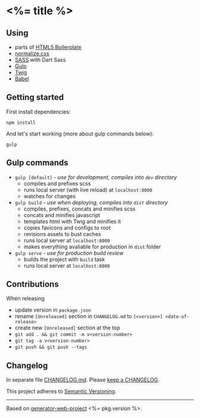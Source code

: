 # <%= title %>

## Using
 * parts of [HTML5 Boilerplate](https://html5boilerplate.com/)
 * [normalize.css](https://necolas.github.io/normalize.css/)
 * [SASS](http://sass-lang.com/) with Dart Sass
 * [Gulp](https://gulpjs.com/)
 * [Twig](https://twig.symfony.com/)
 * [Babel](https://babeljs.io/)

## Getting started
First install dependencies:
```
npm install
```

And let's start working (more about gulp commands below):
```
gulp
```

## Gulp commands
 * `gulp [default]` - *use for development, compiles into `dev` directory*
	* compiles and prefixes scss
	* runs local server (with live reload) at `localhost:8000`
	* watches for changes
 * `gulp build` - *use when deploying, compiles into `dist` directory*
 	* compiles, prefixes, concats and minifies scss
 	* concats and minifies javascript
 	* templates html with Twig and minifies it
 	* copies favicons and configs to root
 	* revisions assets to bust caches
 	* runs local server at `localhost:8000`
 	* makes everything avaliable for production in `dist` folder
 * `gulp serve` - *use for production build review*
 	* builds the project with `build` task
 	* runs local server at `localhost:8000`

## Contributions

When releasing
* update version in `package.json`
* rename `[Unreleased]` section in `CHANGELOG.md` to `[<version>] <date-of-release>`
* create new `[Unreleased]` section at the top
* `git add . && git commit -m v<version-number>`
* `git tag -a v<version-number>`
* `git push && git push --tags`


## Changelog

In separate file [CHANGELOG.md](CHANGELOG.md). Please [keep a CHANGELOG](http://keepachangelog.com/).

This project adheres to [Semantic Versioning](http://semver.org/).


***
Based on [generator-web-project](https://github.com/davidpustai/generator-web-project) <%= pkg.version %>.
